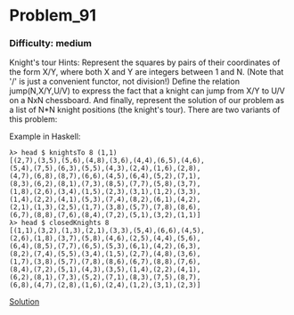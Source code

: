 # Problem_91
### Difficulty: medium
Knight's tour
Hints: Represent the squares by pairs of their coordinates of the form X/Y, where both X and Y are integers between 1 and N. (Note that '/' is just a convenient functor, not division!) Define the relation jump(N,X/Y,U/V) to express the fact that a knight can jump from X/Y to U/V on a NxN chessboard. And finally, represent the solution of our problem as a list of N*N knight positions (the knight's tour).
There are two variants of this problem:

Example in Haskell:

```
λ> head $ knightsTo 8 (1,1)
[(2,7),(3,5),(5,6),(4,8),(3,6),(4,4),(6,5),(4,6),
(5,4),(7,5),(6,3),(5,5),(4,3),(2,4),(1,6),(2,8),
(4,7),(6,8),(8,7),(6,6),(4,5),(6,4),(5,2),(7,1),
(8,3),(6,2),(8,1),(7,3),(8,5),(7,7),(5,8),(3,7),
(1,8),(2,6),(3,4),(1,5),(2,3),(3,1),(1,2),(3,3),
(1,4),(2,2),(4,1),(5,3),(7,4),(8,2),(6,1),(4,2),
(2,1),(1,3),(2,5),(1,7),(3,8),(5,7),(7,8),(8,6),
(6,7),(8,8),(7,6),(8,4),(7,2),(5,1),(3,2),(1,1)]
λ> head $ closedKnights 8  
[(1,1),(3,2),(1,3),(2,1),(3,3),(5,4),(6,6),(4,5),
(2,6),(1,8),(3,7),(5,8),(4,6),(2,5),(4,4),(5,6),
(6,4),(8,5),(7,7),(6,5),(5,3),(6,1),(4,2),(6,3),
(8,2),(7,4),(5,5),(3,4),(1,5),(2,7),(4,8),(3,6),
(1,7),(3,8),(5,7),(7,8),(8,6),(6,7),(8,8),(7,6),
(8,4),(7,2),(5,1),(4,3),(3,5),(1,4),(2,2),(4,1),
(6,2),(8,1),(7,3),(5,2),(7,1),(8,3),(7,5),(8,7),
(6,8),(4,7),(2,8),(1,6),(2,4),(1,2),(3,1),(2,3)]
```
[Solution](https://wiki.haskell.org/99_questions/Solutions/91)
